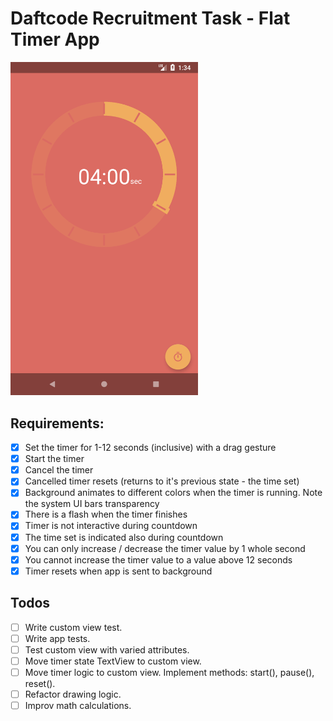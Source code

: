 # Daftcode Recruitment Task - Flat Timer App 

<img src="/screenshots/1.png" width="300">

## Requirements:
- [X] Set the timer for 1-12 seconds (inclusive) with a drag gesture
- [X] Start the timer
- [X] Cancel the timer
- [X] Cancelled timer resets (returns to it's previous state - the time set)
- [X] Background animates to different colors when the timer is running. Note the system UI bars transparency
- [X] There is a flash when the timer finishes
- [X] Timer is not interactive during countdown
- [X] The time set is indicated also during countdown
- [X] You can only increase / decrease the timer value by 1 whole second
- [X] You cannot increase the timer value to a value above 12 seconds
- [X] Timer resets when app is sent to background

## Todos
- [ ] Write custom view test.
- [ ] Write app tests. 
- [ ] Test custom view with varied attributes.
- [ ] Move timer state TextView to custom view.
- [ ] Move timer logic to custom view. Implement methods: start(), pause(), reset().
- [ ] Refactor drawing logic.
- [ ] Improv math calculations.
